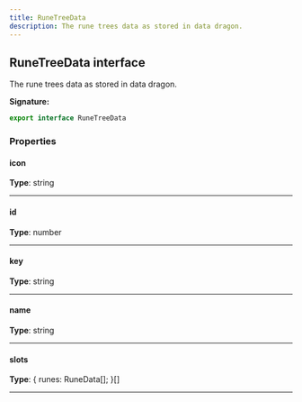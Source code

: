 ```yaml
---
title: RuneTreeData
description: The rune trees data as stored in data dragon.
---
```


## RuneTreeData interface

The rune trees data as stored in data dragon.

**Signature:**

```ts
export interface RuneTreeData 
```

### Properties

#### icon



**Type**: string

---

#### id



**Type**: number

---

#### key



**Type**: string

---

#### name



**Type**: string

---

#### slots



**Type**: {         runes: RuneData[];     }[]

---

